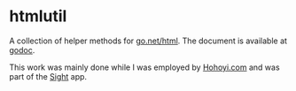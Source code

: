 htmlutil
========

A collection of helper methods for [go.net/html](https://godoc.org/code.google.com/p/go.net/html). The document is available at [godoc](http://godoc.org/github.com/thinxer/go-htmlutil).

This work was mainly done while I was employed by [Hohoyi.com](http://hohoyi.com) and was part of the [Sight](https://sight.sc) app.
